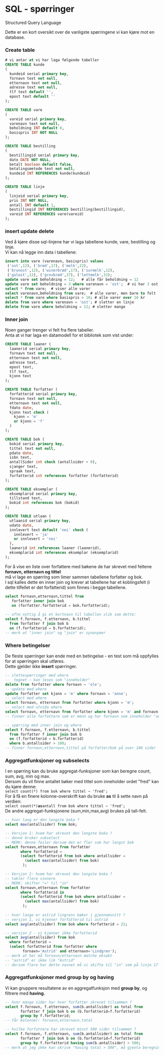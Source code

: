 # SQL - spørringer

Structured Query Language

Dette er en kort oversikt over de vanligste spørringene vi kan kjøre mot en database.

### Create table

```sql
# vi antar at vi har laga følgende tabeller
CREATE TABLE kunde
(
  kundeid serial primary key,
  fornavn text not null,
  etternavn text not null,
  adresse text not null,
  tlf text default '',
  epost text default ''
);

CREATE TABLE vare
(
  vareid serial primary key,
  varenavn text not null,
  beholdning INT default 0,
  basispris INT NOT NULL
);

CREATE TABLE bestilling
(
  bestillingid serial primary key,
  dato DATE NOT NULL,
  betalt boolean default false,
  betalingsmetode text not null,
  kundeid INT REFERENCES kunde(kundeid)
);

CREATE TABLE linje
(
  linjeid serial primary key,
  pris INT NOT NULL,
  antall INT default 1,
  bestillingid INT REFERENCES bestilling(bestillingid),
  vareid INT REFERENCES vare(vareid)
);
```

### insert update delete

Ved å kjøre disse sql-linjene har vi laga tabellene kunde, vare, bestilling og linje.  
Vi kan nå legge inn data i tabellene:

```sql
insert into vare (varenavn, basispris) values 
 ('ost',12), ('brød',17), ('melk',22),
 ('brunost',12), ('winerbrød',17), ('surmelk',12),
 ('gulost',12), ('grovbrød',37), ('lettmelk',32);
update vare set beholdning = 12;   # alle får beholdning = 12
update vare set beholdning = 3 where varenavn = 'ost';  # vi har 3 ost
select * from vare;  # viser alle varer
select varenavn,beholdning from vare;  # alle varer, men bare to felt
select * from vare where basispris > 10; # alle varer over 10 kr
delete from vare where varenavn = 'ost'; # sletter en linje
delete from vare where beholdning = 12; # sletter mange

```

### Inner join

Noen ganger trenger vi felt fra flere tabeller.   
Anta at vi har laga en datamodell for et bibliotek som vist under:

```sql
CREATE TABLE laaner (
  laanerid serial primary key,
  fornavn text not null,
  etternavn text not null,
  adresse text,
  epost text,
  tlf text,
  kjonn text
);

CREATE TABLE forfatter (
  forfatterid serial primary key,
  fornavn text not null,
  etternavn text not null,
  fdato date,
  kjonn text check (
    kjonn = 'm'
    or kjonn = 'f'
  )
);

CREATE TABLE bok (
  bokid serial primary key,
  tittel text not null,
  pdato date,
  isbn text,
  antallSider int check (antallsider > 0),
  sjanger text,
  spraak text,
  forfatterid int references forfatter (forfatterid)
);

CREATE TABLE eksemplar (
  eksemplarid serial primary key,
  tillstand text,
  bokid int references bok (bokid)
);

CREATE TABLE utlaan (
  utlaanid serial primary key,
  udato date,
  innlevert text default 'nei' check (
    innlevert = 'ja'
    or innlevert = 'nei'
  ),
  laanerid int references laaner (laanerid),
  eksemplarid int references eksemplar (eksemplarid)
);
```

For å vise en liste over forfattere med bøkene de har skrevet med feltene  **fornavn, etternavn og tittel**  
må vi lage en spørring som limer sammen tabellene forfatter og bok.  
I sql kalles dette en inner join og krever at tabellene har et koblingsfelt \(i dette tilfellet er det forfatterid\) som finnes i begge tabellene.

```sql
select fornavn,etternavn,tittel from 
   forfatter inner join bok
   on (forfatter.forfatterid = bok.forfatterid);
   
-- ofte nyttig å gi et kortnavn til tabellen slik som dette:
select f.fornavn, f.etternavn, b.tittel 
  from forfatter f join bok b
  on (f.forfatterid = b.forfatterid);
-- merk at "inner join" og "join" er synonymer
```

### Where betingelser

De fleste spørringer kan ende med en betingelse - en test som må oppfylles for at spørringen skal utføres.  
Dette gjelder ikke **insert** spørringer.

```sql
-- slettespørringer med where
--  tegnet ~ kan leses som "inneholder"
delete from forfatter where fornavn ~ 'ole';
-- update med where
update forfatter set kjonn = 'm' where fornavn = 'anne';
-- select med where
select fornavn, etternavn from forfatter where kjonn = 'm';
-- select med utvida where
select fornavn, etternavn from forfatter where kjonn = 'm' and fornavn ~ 'anne';
-- finner alle forfattere som er menn og har fornavn som inneholder "anne"

-- spørring med inner join og where
select f.fornavn, f.etternavn, b.tittel 
  from forfatter f inner join bok b
  on (f.forfatterid = b.forfatterid)
  where b.antallsider > 100;
-- finner fornavn,etternavn,tittel på forfatter/bok på over 100 sider

```

### Aggregatfunksjoner og subselects

I en spørring kan du bruke aggregat-funksjoner som kan beregne count, sum, avg, min og max.  
Dersom du vil finne antallet bøker med tittel som inneholder ordet "fred" kan du kjøre denne:  
`select count(*) from bok where tittel ~ 'fred';`  
For å få en finere kolonne-overskrift kan du bruke **as** til å sette navn på verdien:  
`select count(*)`**`as`**`antall from bok where tittel ~ 'fred';`  
De andre aggregat-funksjonene \(sum,min,max,avg\) brukes på tall-felt.

```sql
-- hvor lang er den lengste boka ?
select max(antallsider) from bok;

-- Versjon 1: hvem har skrevet den lengste boka ?
-- denne bruker subselect
-- MERK: denne feiler dersom det er fler som har lengst bok
select fornavn,etternavn from forfatter 
       where forfatterid =  
       (select forfatterid from bok where antallsider = 
         (select max(antallsider) from bok) 
        );

-- Versjon 2: hvem har skrevet den lengste boka ? 
-- takler flere vinnere
-- MERK: skifter "=" til "in"
select fornavn,etternavn from forfatter 
       where forfatterid in  
       (select forfatterid from bok where antallsider = 
         (select max(antallsider) from bok) 
        );
        
-- hvor lange er astrid lingrens bøker i gjennomsnitt ?
-- versjon 1, vi kjenner forfatterid til astrid
select avg(antallsider) from bok where forfatterid = 22;

-- versjon 2 - vi kjenner ikke forfatterid        
select avg(antallsider) from bok 
  where forfatterid =
  (select forfatterid from forfatter where 
        fornavn='Astrid' and etternavn='Lindgren');
-- merk at her må fornavn/etternavn matche eksakt
-- "astrid" er ikke lik "Astrid"
-- dersom flere har dette navnet må vi skifte til "in" som på linje 17
```

### Aggregatfunksjoner med group by og having

Vi kan gruppere resultatene av en aggregatfunksjon med **group by**, og filtrere med **having**.

```sql
-- hvor mange sider har hver forfatter skrevet tilsammen ?
select f.fornavn, f.etternavn, sum(b.antallsider) as total from 
       forfatter f join bok b on (b.forfatterid=f.forfatterid) 
       group by f.forfatterid;
-- får kolonner: fornavn,etternavn,total

-- hvilke forfattere har skrevet minst 500 sider tilsammen ?
select f.fornavn, f.etternavn, sum(b.antallsider) as total from 
       forfatter f join bok b on (b.forfatterid=f.forfatterid) 
       group by f.forfatterid having sum(b.antallsider) > 500;
-- merk at jeg ikke kan skrive "having total > 500", må gjenta beregningen
```

